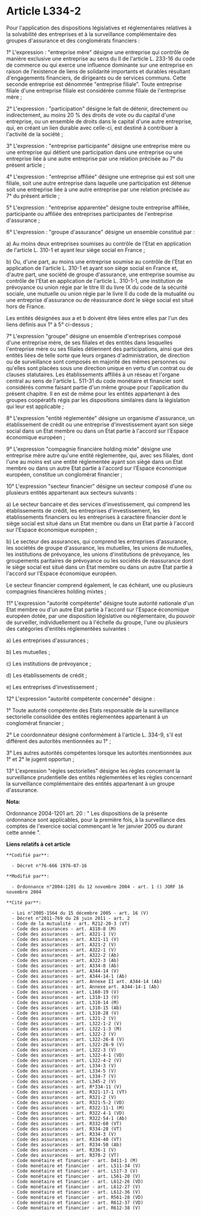 # Article L334-2

Pour l'application des dispositions législatives et réglementaires relatives à la solvabilité des entreprises et à la
surveillance complémentaire des groupes d'assurance et des conglomérats financiers :

1° L'expression : "entreprise mère" désigne une entreprise qui contrôle de manière exclusive une entreprise au sens du II de
l'article L. 233-16 du code de commerce ou qui exerce une influence dominante sur une entreprise en raison de l'existence de
liens de solidarité importants et durables résultant d'engagements financiers, de dirigeants ou de services communs. Cette
seconde entreprise est dénommée "entreprise filiale". Toute entreprise filiale d'une entreprise filiale est considérée comme
filiale de l'entreprise mère ;

2° L'expression : "participation" désigne le fait de détenir, directement ou indirectement, au moins 20 % des droits de vote
ou du capital d'une entreprise, ou un ensemble de droits dans le capital d'une autre entreprise, qui, en créant un lien
durable avec celle-ci, est destiné à contribuer à l'activité de la société ;

3° L'expression : "entreprise participante" désigne une entreprise mère ou une entreprise qui détient une participation dans
une entreprise ou une entreprise liée à une autre entreprise par une relation précisée au 7° du présent article ;

4° L'expression : "entreprise affiliée" désigne une entreprise qui est soit une filiale, soit une autre entreprise dans
laquelle une participation est détenue soit une entreprise liée à une autre entreprise par une relation précisée au 7° du
présent article ;

5° L'expression : "entreprise apparentée" désigne toute entreprise affiliée, participante ou affiliée des entreprises
participantes de l'entreprise d'assurance ;

6° L'expression : "groupe d'assurance" désigne un ensemble constitué par :

a) Au moins deux entreprises soumises au contrôle de l'Etat en application de l'article L. 310-1 et ayant leur siège social
en France ;

b) Ou, d'une part, au moins une entreprise soumise au contrôle de l'Etat en application de l'article L. 310-1 et ayant son
siège social en France et, d'autre part, une société de groupe d'assurance, une entreprise soumise au contrôle de l'Etat en
application de l'article L. 310-1-1, une institution de prévoyance ou union régie par le titre III du livre IX du code de la
sécurité sociale, une mutuelle ou union régie par le livre II du code de la mutualité ou une entreprise d'assurance ou de
réassurance dont le siège social est situé hors de France.

Les entités désignées aux a et b doivent être liées entre elles par l'un des liens définis aux 1° à 5° ci-dessus ;

7° L'expression "groupe" désigne un ensemble d'entreprises composé d'une entreprise mère, de ses filiales et des entités dans
lesquelles l'entreprise mère ou ses filiales détiennent des participations, ainsi que des entités liées de telle sorte que
leurs organes d'administration, de direction ou de surveillance sont composés en majorité des mêmes personnes ou qu'elles
sont placées sous une direction unique en vertu d'un contrat ou de clauses statutaires. Les établissements affiliés à un
réseau et l'organe central au sens de l'article L. 511-31 du code monétaire et financier sont considérés comme faisant partie
d'un même groupe pour l'application du présent chapitre. Il en est de même pour les entités appartenant à des groupes
coopératifs régis par les dispositions similaires dans la législation qui leur est applicable ;

8° L'expression "entité réglementée" désigne un organisme d'assurance, un établissement de crédit ou une entreprise
d'investissement ayant son siège social dans un Etat membre ou dans un Etat partie à l'accord sur l'Espace économique
européen ;

9° L'expression "compagnie financière holding mixte" désigne une entreprise mère autre qu'une entité réglementée, qui, avec
ses filiales, dont l'une au moins est une entité réglementée ayant son siège dans un Etat membre ou dans un autre Etat partie
à l'accord sur l'Espace économique européen, constitue un conglomérat financier ;

10° L'expression "secteur financier" désigne un secteur composé d'une ou plusieurs entités appartenant aux secteurs
suivants :

a) Le secteur bancaire et des services d'investissement, qui comprend les établissements de crédit, les entreprises
d'investissement, les établissements financiers ou les entreprises à caractère financier dont le siège social est situé dans
un Etat membre ou dans un Etat partie à l'accord sur l'Espace économique européen ;

b) Le secteur des assurances, qui comprend les entreprises d'assurance, les sociétés de groupe d'assurance, les mutuelles,
les unions de mutuelles, les institutions de prévoyance, les unions d'institutions de prévoyance, les groupements paritaires
de prévoyance ou les sociétés de réassurance dont le siège social est situé dans un Etat membre ou dans un autre Etat partie
à l'accord sur l'Espace économique européen.

Le secteur financier comprend également, le cas échéant, une ou plusieurs compagnies financières holding mixtes ;

11° L'expression "autorité compétente" désigne toute autorité nationale d'un Etat membre ou d'un autre Etat partie à l'accord
sur l'Espace économique européen dotée, par une disposition législative ou réglementaire, du pouvoir de surveiller,
individuellement ou à l'échelle du groupe, l'une ou plusieurs des catégories d'entités réglementées suivantes :

a) Les entreprises d'assurances ;

b) Les mutuelles ;

c) Les institutions de prévoyance ;

d) Les établissements de crédit ;

e) Les entreprises d'investissement ;

12° L'expression "autorité compétente concernée" désigne :

1° Toute autorité compétente des Etats responsable de la surveillance sectorielle consolidée des entités réglementées
appartenant à un conglomérat financier ;

2° Le coordonnateur désigné conformément à l'article L. 334-9, s'il est différent des autorités mentionnées au 1° ;

3° Les autres autorités compétentes lorsque les autorités mentionnées aux 1° et 2° le jugent opportun ;

13° L'expression "règles sectorielles" désigne les règles concernant la surveillance prudentielle des entités réglementées et
les règles concernant la surveillance complémentaire des entités appartenant à un groupe d'assurance.

**Nota:**

Ordonnance 2004-1201 art. 20 : " Les dispositions de la présente ordonnance sont applicables, pour la première fois, à la
surveillance des comptes de l'exercice social commençant le 1er janvier 2005 ou durant cette année ".

**Liens relatifs à cet article**

	**Codifié par**:

	  - Décret n°76-666 1976-07-16

	**Modifié par**:

	  - Ordonnance n°2004-1201 du 12 novembre 2004 - art. 1 () JORF 16 novembre 2004

	**Cité par**:

	  - Loi n°2005-1564 du 15 décembre 2005 - art. 16 (V)
	  - Décret n°2011-769 du 28 juin 2011 - art. 2
	  - Code de la mutualité - art. R212-20-3 (VT)
	  - Code des assurances - art. A310-8 (M)
	  - Code des assurances - art. A321-1 (V)
	  - Code des assurances - art. A321-11 (V)
	  - Code des assurances - art. A321-2 (V)
	  - Code des assurances - art. A322-1 (V)
	  - Code des assurances - art. A322-2 (Ab)
	  - Code des assurances - art. A322-3 (Ab)
	  - Code des assurances - art. A334-8 (Ab)
	  - Code des assurances - art. A344-14 (V)
	  - Code des assurances - art. A344-14-1 (Ab)
	  - Code des assurances - art. Annexe II art. A344-14 (Ab)
	  - Code des assurances - art. Annexe art. A344-14-1 (Ab)
	  - Code des assurances - art. L160-19 (V)
	  - Code des assurances - art. L310-13 (V)
	  - Code des assurances - art. L310-14 (M)
	  - Code des assurances - art. L310-15 (Ab)
	  - Code des assurances - art. L310-28 (V)
	  - Code des assurances - art. L321-2 (V)
	  - Code des assurances - art. L322-1-2 (V)
	  - Code des assurances - art. L322-1-3 (M)
	  - Code des assurances - art. L322-2 (V)
	  - Code des assurances - art. L322-26-8 (V)
	  - Code des assurances - art. L322-26-9 (V)
	  - Code des assurances - art. L322-3 (V)
	  - Code des assurances - art. L322-4-1 (VD)
	  - Code des assurances - art. L322-4-2 (V)
	  - Code des assurances - art. L334-3 (V)
	  - Code des assurances - art. L334-5 (V)
	  - Code des assurances - art. L334-7 (V)
	  - Code des assurances - art. L345-2 (V)
	  - Code des assurances - art. R*334-11 (V)
	  - Code des assurances - art. R321-17-1 (VT)
	  - Code des assurances - art. R321-2 (V)
	  - Code des assurances - art. R321-5-2 (VD)
	  - Code des assurances - art. R322-11-1 (M)
	  - Code des assurances - art. R322-4-1 (VD)
	  - Code des assurances - art. R322-54-1 (Ab)
	  - Code des assurances - art. R332-60 (VT)
	  - Code des assurances - art. R334-28 (VT)
	  - Code des assurances - art. R334-3 (V)
	  - Code des assurances - art. R334-40 (VT)
	  - Code des assurances - art. R334-50 (Ab)
	  - Code des assurances - art. R336-1 (V)
	  - Code des assurances - art. R370-2 (VT)
	  - Code monétaire et financier - art. D411-1 (M)
	  - Code monétaire et financier - art. L511-34 (V)
	  - Code monétaire et financier - art. L517-3 (V)
	  - Code monétaire et financier - art. L561-20 (V)
	  - Code monétaire et financier - art. L612-26 (VD)
	  - Code monétaire et financier - art. L612-27 (V)
	  - Code monétaire et financier - art. L612-36 (V)
	  - Code monétaire et financier - art. R561-28 (VD)
	  - Code monétaire et financier - art. R612-37 (VD)
	  - Code monétaire et financier - art. R612-38 (V)
